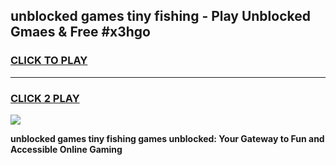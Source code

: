 
## unblocked games tiny fishing - Play Unblocked Gmaes & Free #x3hgo
<h3>
<a href="https://news.freeplayer.one?title=unblocked_games_tiny_fishing&ref=26F">CLICK TO PLAY</a></h3>
<hr>

<h3>
<a href="https://news.freeplayer.one?title=unblocked_games_tiny_fishing&ref=26F">CLICK 2 PLAY</a>
  
</h3>

<a href="https://news.freeplayer.one?title=unblocked_games_tiny_fishing&ref=26F/"><img src="https://clearcache.store/games.png"></a>


**unblocked games tiny fishing games unblocked: Your Gateway to Fun and Accessible Online Gaming**
